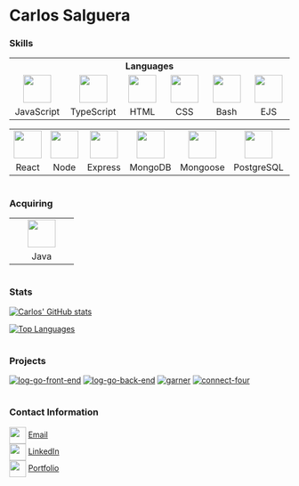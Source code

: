 # Carlos Salguera

### Skills

<table>
  <tr>
    <th colspan="6" style="text-align:center">
      Languages
    </th>
  </tr>
  <tr>
    <td style="text-align:center">
      <img src="https://cdn.jsdelivr.net/gh/devicons/devicon/icons/javascript/javascript-original.svg" width="50px"/>
    </td>
    <td style="text-align:center">
      <img src="https://cdn.jsdelivr.net/gh/devicons/devicon/icons/typescript/typescript-original.svg" width="50px"/>
    </td>
    <td style="text-align:center">
      <img src="https://cdn.jsdelivr.net/gh/devicons/devicon/icons/html5/html5-original.svg" width="50px"/>
    </td>
    <td style="text-align:center">
      <img src="https://cdn.jsdelivr.net/gh/devicons/devicon/icons/css3/css3-original.svg" width="50px"/>
    </td>
    <td style="text-align:center">
      <img src="https://cdn.jsdelivr.net/gh/devicons/devicon/icons/bash/bash-original.svg" width="50px"/>
    </td>
    <td style="text-align:center">
      <img src="https://cdn.icon-icons.com/icons2/2107/PNG/512/file_type_ejs_icon_130626.png" width="50px"/>
    </td>
  </tr>
  <tr>
    <td style="text-align:center" width="100px">JavaScript</td>
    <td style="text-align:center" width="100px">TypeScript</td>
    <td style="text-align:center" width="100px">HTML</td>
    <td style="text-align:center" width="100px">CSS</td>
    <td style="text-align:center" width="100px">Bash</td>
    <td style="text-align:center" width="100px">EJS</td>
  </tr>
</table>

<table>
  <tr>
    <td style="text-align:center">
      <img src="https://cdn.jsdelivr.net/gh/devicons/devicon/icons/react/react-original.svg" width="50px"/>
    </td>
    <td style="text-align:center">
      <img src="https://cdn.jsdelivr.net/gh/devicons/devicon/icons/nodejs/nodejs-original.svg" width="50px"/>
    </td>
    <td style="text-align:center">
      <img src="https://cdn.jsdelivr.net/gh/devicons/devicon/icons/express/express-original.svg" width="50px"/>
    </td>
    <td style="text-align:center">
      <img src="https://cdn.jsdelivr.net/gh/devicons/devicon/icons/mongodb/mongodb-original.svg" width="50px"/>
    </td>
    <td style="text-align:center">
      <img src="https://i.imgur.com/qfArKK8.png" width="50px"/>
    </td>
    <td style="text-align:center">
      <img src="https://cdn.jsdelivr.net/gh/devicons/devicon/icons/postgresql/postgresql-original.svg" width="50px"/>
    </td>
    <td style="text-align:center">
      <img src="https://cdn.jsdelivr.net/gh/devicons/devicon/icons/sequelize/sequelize-original.svg" width="50px"/>
    </td>
  </tr>
  <tr>
    <td style="text-align:center" width="100px">React</td>
    <td style="text-align:center" width="100px">Node</td>
    <td style="text-align:center" width="100px">Express</td>
    <td style="text-align:center" width="100px">MongoDB</td>
    <td style="text-align:center" width="100px">Mongoose</td>
    <td style="text-align:center" width="100px">PostgreSQL</td>
    <td style="text-align:center" width="100px">Sequelize</td>
  </tr>
</table>

#

### Acquiring

<table>
  <tr>
    <td style="text-align:center">
      <img src="https://cdn.jsdelivr.net/gh/devicons/devicon/icons/java/java-original.svg" width="50px"/>
    </td>
  </tr>
  <tr>
    <td style="text-align:center" width="100px">Java</td>
  </tr>
</table>

#

### Stats

[![Carlos' GitHub stats](https://github-readme-stats.vercel.app/api?username=csalguera&hide=stars,issues&count_private=true&show_icons=true&theme=synthwave)](https://github.com/csalguera/github-readme-stats)

[![Top Languages](https://github-readme-stats.vercel.app/api/top-langs/?username=csalguera&langs_count=10&layout=compact&count_private=true&theme=synthwave)](https://github.com/csalguera/github-readme-stats)

#

### Projects

[![log-go-front-end](https://github-readme-stats.vercel.app/api/pin/?username=csalguera&repo=log-go-front-end&theme=synthwave)](https://github.com/csalguera/log-go-front-end) [![log-go-back-end](https://github-readme-stats.vercel.app/api/pin/?username=csalguera&repo=log-go-back-end&theme=synthwave)](https://github.com/csalguera/log-go-back-end) [![garner](https://github-readme-stats.vercel.app/api/pin/?username=csalguera&repo=garner&theme=synthwave)](https://github.com/csalguera/garner) [![connect-four](https://github-readme-stats.vercel.app/api/pin/?username=csalguera&repo=connect-four&theme=synthwave)](https://github.com/csalguera/connect-four)

#

### Contact Information

<div>
  <img src="https://i.imgur.com/66I52fG.png" align="center" width="30px"/>
  <a href="mailto:carlos.e.salguera@gmail.com" align="center">Email</a>
</div>

<div>
  <img src="https://i.imgur.com/59N1LTh.png" align="center" width="30px"/>
  <a href="https://www.linkedin.com/in/carlos-salguera/" align="center">LinkedIn</a>
</div>

<div>
  <img src="https://i.imgur.com/OgNiXXo.png" align="center" width="30px"/>
  <a href="https://csalguera-portfolio.netlify.app/" align="center">Portfolio</a>
</div>